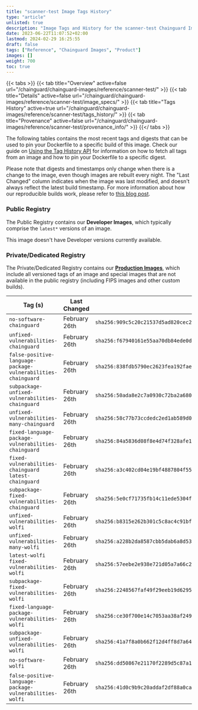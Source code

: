 ```yaml
---
title: "scanner-test Image Tags History"
type: "article"
unlisted: true
description: "Image Tags and History for the scanner-test Chainguard Image"
date: 2023-06-22T11:07:52+02:00
lastmod: 2024-02-29 16:25:55
draft: false
tags: ["Reference", "Chainguard Images", "Product"]
images: []
weight: 700
toc: true
---
```


{{< tabs >}}
{{< tab title="Overview" active=false url="/chainguard/chainguard-images/reference/scanner-test/" >}}
{{< tab title="Details" active=false url="/chainguard/chainguard-images/reference/scanner-test/image_specs/" >}}
{{< tab title="Tags History" active=true url="/chainguard/chainguard-images/reference/scanner-test/tags_history/" >}}
{{< tab title="Provenance" active=false url="/chainguard/chainguard-images/reference/scanner-test/provenance_info/" >}}
{{</ tabs >}}

The following tables contains the most recent tags and digests that can be used to pin your Dockerfile to a specific build of this image. Check our guide on [Using the Tag History API](/chainguard/chainguard-images/using-the-tag-history-api/) for information on how to fetch all tags from an image and how to pin your Dockerfile to a specific digest.

Please note that digests and timestamps only change when there is a change to the image, even though images are rebuilt every night. The "Last Changed" column indicates when the image was last modified, and doesn't always reflect the latest build timestamp. For more information about how our reproducible builds work, please refer to [this blog post](https://www.chainguard.dev/unchained/reproducing-chainguards-reproducible-image-builds).

### Public Registry
The Public Registry contains our **Developer Images**, which typically comprise the `latest*` versions of an image.

This image doesn't have Developer versions currently available.

### Private/Dedicated Registry
The Private/Dedicated Registry contains our **[Production Images](https://www.chainguard.dev/chainguard-images)**, which include all versioned tags of an image and special images that are not available in the public registry (including FIPS images and other custom builds).

| Tag (s)                                                       | Last Changed  | Digest                                                                    |
|---------------------------------------------------------------|---------------|---------------------------------------------------------------------------|
|  `no-software-chainguard`                                     | February 26th | `sha256:909c5c20c21537d5ad820cec28c36f9965d5f5c379baf9b1c67a8cc0b08f7f11` |
|  `unfixed-vulnerabilities-chainguard`                         | February 26th | `sha256:f67940161e55aa70db84ede0da23809c80f6111fec26533d572d7f62ac054cf2` |
|  `false-positive-language-package-vulnerabilities-chainguard` | February 26th | `sha256:838fdb5790ec2623fea192faed6e85f849c6e7080993f770f84c506a5aa74e87` |
|  `subpackage-unfixed-vulnerabilities-chainguard`              | February 26th | `sha256:50ada8e2c7a0930c72ba2a680588b9e6bd5c7b24c69ca2dd3dfb63324d2d50da` |
|  `unfixed-vulnerabilities-many-chainguard`                    | February 26th | `sha256:58c77b73ccdedc2ed1ab589d030aef48ebcd11c3375b53546c30850e206f37a1` |
|  `fixed-language-package-vulnerabilities-chainguard`          | February 26th | `sha256:84a5836d08f8e4d74f328afe17616446004750d60159f784c024500f8b45e4d9` |
|  `fixed-vulnerabilities-chainguard` `latest-chainguard`       | February 26th | `sha256:a3c402cd04e19bf4887804f55d76e891b4d8eb1d288c31aebc4ecc67e4aa2667` |
|  `subpackage-fixed-vulnerabilities-chainguard`                | February 26th | `sha256:5e0cf71735fb14c11ede5304fe85166df66eb0b8f335c75ab17a48e0c2ac9ae4` |
|  `unfixed-vulnerabilities-wolfi`                              | February 26th | `sha256:b8315e262b301c5c8ac4c91bfb46711c002e21245d97e8f8fd0a590cb163462c` |
|  `unfixed-vulnerabilities-many-wolfi`                         | February 26th | `sha256:a228b2da8587cbb5dab6a8d53233c7550245bfae3d724e86c3c8d8d55bef13b6` |
|  `latest-wolfi` `fixed-vulnerabilities-wolfi`                 | February 26th | `sha256:57eebe2e938e721d05a7a66c28d03cb4766acd524d5cb57ce8be38fe9ec4e425` |
|  `subpackage-fixed-vulnerabilities-wolfi`                     | February 26th | `sha256:2248567faf49f29eeb19d6295f1793ce5b93f130559ea53a3a714ccf0a0e7668` |
|  `fixed-language-package-vulnerabilities-wolfi`               | February 26th | `sha256:ce30f700e14c7053aa38af249dd0e957f91849c8bbb22458deb6b4460618a000` |
|  `subpackage-unfixed-vulnerabilities-wolfi`                   | February 26th | `sha256:41a7f8a0b662f12d4ff8d7a648e4b79948d6a22deeb23e4e04e7d0a8d2ed1ead` |
|  `no-software-wolfi`                                          | February 26th | `sha256:dd50867e21170f2289d5c87a146373a2264a80e3cc831c703bb77f76c6b69702` |
|  `false-positive-language-package-vulnerabilities-wolfi`      | February 26th | `sha256:41d0c9b9c20addaf2df88a0ca634a507bc4a87e3f49e9bd4436781598d592300` |

